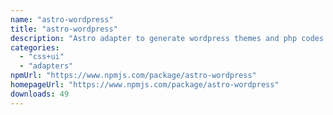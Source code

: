 ```yaml
---
name: "astro-wordpress"
title: "astro-wordpress"
description: "Astro adapter to generate wordpress themes and php codes."
categories:
  - "css+ui"
  - "adapters"
npmUrl: "https://www.npmjs.com/package/astro-wordpress"
homepageUrl: "https://www.npmjs.com/package/astro-wordpress"
downloads: 49
---
```

